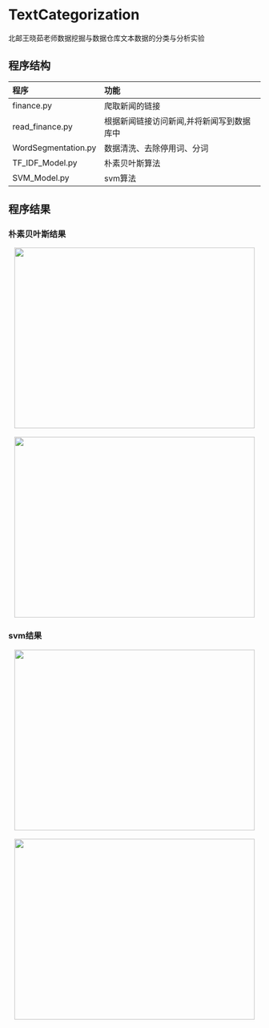 # TextCategorization
北邮王晓茹老师数据挖掘与数据仓库文本数据的分类与分析实验

## 程序结构

|程序|功能|
|:---|:---|
|finance.py|爬取新闻的链接|
|read_finance.py|根据新闻链接访问新闻,并将新闻写到数据库中|
|WordSegmentation.py|数据清洗、去除停用词、分词|
|TF_IDF_Model.py|朴素贝叶斯算法|
|SVM_Model.py|svm算法|

## 程序结果
### 朴素贝叶斯结果

<div align=center><img width="480" height="360" src="https://github.com/cswanngyuhui/TextCategorization/blob/master/result/bayes_result.png"/></div>
<br>
<div align=center><img width="480" height="360" src="https://github.com/cswanngyuhui/TextCategorization/blob/master/result/bayes_confusion_matrix.png"/></div>

### svm结果
<div align=center><img width="480" height="360" src="https://github.com/cswanngyuhui/TextCategorization/blob/master/result/svm_result.png"/></div>
<br>
<div align=center><img width="480" height="360" src="https://github.com/cswanngyuhui/TextCategorization/blob/master/result/svm_confusion_matrix.png"/></div>
